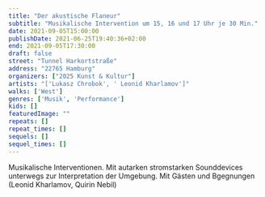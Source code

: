 ```yaml
---
title: "Der akustische Flaneur"
subtitle: "Musikalische Intervention um 15, 16 und 17 Uhr je 30 Min."
date: 2021-09-05T15:00:00
publishDate: 2021-06-25T19:40:36+02:00
end: 2021-09-05T17:30:00
draft: false
street: "Tunnel Harkortstraße"
address: "22765 Hamburg"
organizers: ["2025 Kunst & Kultur"]
artists: "['Lukasz Chrobok', ' Leonid Kharlamov']"
walks: ['West']
genres: ['Musik', 'Performance']
kids: []
featuredImage: ""
repeats: []
repeat_times: []
sequels: []
sequel_times: []
---
```


Musikalische Interventionen. Mit autarken stromstarken Sounddevices unterwegs zur Interpretation der Umgebung. Mit Gästen und Bgegnungen (Leonid Kharlamov, Quirin Nebil)